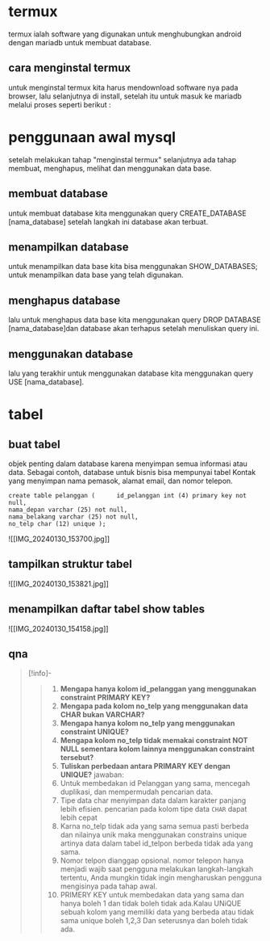 # termux
termux ialah software yang digunakan untuk menghubungkan android dengan mariadb untuk membuat database.
## cara menginstal termux
untuk menginstal termux kita harus mendownload software nya pada browser, lalu selanjutnya di install, setelah itu untuk masuk ke mariadb melalui proses seperti berikut :
# penggunaan awal mysql
setelah melakukan tahap "menginstal termux" selanjutnya ada tahap membuat, menghapus, melihat dan menggunakan data base.
## membuat database
untuk membuat database kita menggunakan query CREATE_DATABASE [nama_database] setelah langkah ini database
akan terbuat.


## menampilkan database
untuk menampilkan data base kita bisa menggunakan SHOW_DATABASES; untuk menampilkan data base yang telah digunakan.
## menghapus database
lalu untuk menghapus data base kita menggunakan query DROP DATABASE [nama_database]dan database akan terhapus setelah menuliskan query ini.
## menggunakan database
lalu yang terakhir untuk menggunakan database kita menggunakan query USE [nama_database].
# tabel
## buat tabel
objek penting dalam database karena menyimpan semua informasi atau data. Sebagai contoh, database untuk bisnis bisa mempunyai tabel Kontak yang menyimpan nama pemasok, alamat email, dan nomor telepon.

```mysql
create table pelanggan (      id_pelanggan int (4) primary key not null,     
nama_depan varchar (25) not null,
nama_belakang varchar (25) not null,           
no_telp char (12) unique );
```

![[IMG_20240130_153700.jpg]]
## tampilkan struktur tabel
![[IMG_20240130_153821.jpg]]
## menampilkan daftar tabel show tables
![[IMG_20240130_154158.jpg]]
## qna
> [!info]-
>>1) **Mengapa hanya kolom id_pelanggan yang menggunakan constraint PRIMARY KEY?**
>>2) **Mengapa pada kolom no_telp yang menggunakan data CHAR bukan VARCHAR?**
>>3)  **Mengapa hanya kolom no_telp yang menggunakan constraint UNIQUE?**
>>4)  **Mengapa kolom no_telp tidak memakai constraint NOT NULL sementara kolom lainnya menggunakan constraint tersebut?**
>>5) **Tuliskan perbedaan antara PRIMARY KEY dengan UNIQUE?**
>>jawaban:
>>1) Untuk membedakan id Pelanggan  yang sama, mencegah duplikasi, dan mempermudah pencarian data.
>>2) Tipe data char menyimpan data dalam karakter panjang lebih efisien. pencarian pada kolom tipe data `CHAR` dapat lebih cepat
>>3) Karna no_telp tidak ada yang sama semua pasti berbeda dan nilainya unik maka menggunakan constrains unique artinya data dalam tabel id_telpon berbeda tidak ada yang sama. 
>>4) Nomor telpon dianggap opsional. nomor telepon hanya menjadi wajib saat pengguna melakukan langkah-langkah tertentu, Anda mungkin tidak ingin mengharuskan pengguna mengisinya pada tahap awal.
>>5) PRIMERY KEY untuk membedakan data yang sama dan hanya boleh 1 dan tidak boleh tidak ada.Kalau UNiQUE sebuah kolom yang memiliki data yang berbeda atau tidak sama unique boleh 1,2,3 Dan seterusnya dan boleh tidak ada.




